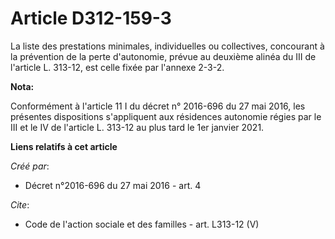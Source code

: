 # Article D312-159-3

La liste des prestations minimales, individuelles ou collectives, concourant à la prévention de la perte d'autonomie, prévue
au deuxième alinéa du III de l'article L. 313-12, est celle fixée par l'annexe 2-3-2.

**Nota:**

Conformément à l'article 11 I du décret n° 2016-696 du 27 mai 2016, les présentes dispositions s'appliquent aux résidences
autonomie régies par le III et le IV de l'article L. 313-12 au plus tard le 1er janvier 2021.

**Liens relatifs à cet article**

_Créé par_:

  - Décret n°2016-696 du 27 mai 2016 - art. 4

_Cite_:

  - Code de l'action sociale et des familles - art. L313-12 (V)
